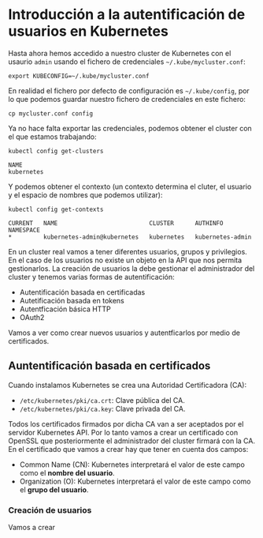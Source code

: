 # Introducción a la autentificación de usuarios en Kubernetes

Hasta ahora hemos accedido a nuestro cluster de Kubernetes con el usaurio `admin` usando el fichero de credenciales `~/.kube/mycluster.conf`:

    export KUBECONFIG=~/.kube/mycluster.conf 

En realidad el fichero por defecto de configuración es `~/.kube/config`, por lo que podemos guardar nuestro fichero de credenciales en este fichero:

    cp mycluster.conf config

Ya no hace falta exportar las credenciales, podemos obtener el cluster con el que estamos trabajando:

    kubectl config get-clusters

    NAME
    kubernetes

Y podemos obtener el contexto (un contexto determina el cluter, el usuario y el espacio de nombres que podemos utilizar):

    kubectl config get-contexts
    
    CURRENT   NAME                          CLUSTER      AUTHINFO           NAMESPACE
    *         kubernetes-admin@kubernetes   kubernetes   kubernetes-admin   

En un cluster real vamos a tener diferentes usuarios, grupos y privilegios. En el caso de los usuarios no existe un objeto en la API que nos permita gestionarlos. La creación de usuarios la debe gestionar el administrador del cluster y tenemos varias formas de autentificación: 

* Autentificación basada en certificadas
* Autetificación basada en tokens
* Autentficación básica HTTP
* OAuth2

Vamos a ver como crear nuevos usuarios y autentficarlos por medio de certificados.

## Auntentificación basada en certificados

Cuando instalamos Kubernetes se crea una Autoridad Certificadora (CA):

* `/etc/kubernetes/pki/ca.crt`: Clave pública del CA.
* `/etc/kubernetes/pki/ca.key`: Clave privada del CA.

Todos los certificados firmados por dicha CA van a ser aceptados por el servidor Kubernetes API. Por lo tanto vamos a crear un certificado con OpenSSL que posteriormente el administrador del cluster firmará con la CA. En el certificado que vamos a crear hay que tener en cuenta dos campos:

* Common Name (CN): Kubernetes interpretará el valor de este campo como el **nombre del usuario**.
* Organization (O): Kubernetes interpretará el valor de este campo como el **grupo del usuario**.

### Creación de usuarios

Vamos a crear 
